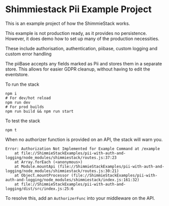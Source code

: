 # Shimmiestack Pii Example Project

This is an example project of how the ShimmieStack works.

This example is not production ready, as it provides no persistence. 
However, it does demo how to set up many of the production necessities. 

These include authorisation, authentication, piibase, custom logging and custom error handling

The piiBase accepts any fields marked as Pii and stores them in a separate store. 
This allows for easier GDPR cleanup, without having to edit the eventstore.

To run the stack
```shell
npm i
# For dev/hot reload
npm run dev
# For prod builds
npm run build && npm run start
```

To test the stack
```shell
npm t
```

When no authorizer function is provided on an API, the stack will warn you.
```shell
Error: Authorization Not Implemented for Example Command at /example
    at file://ShimmieStackExamples/pii-with-auth-and-logging/node_modules/shimmiestack/routes.js:37:23
    at Array.forEach (<anonymous>)
    at Module.mountApi (file://ShimmieStackExamples/pii-with-auth-and-logging/node_modules/shimmiestack/routes.js:30:21)
    at Object.mountProcessor (file://ShimmieStackExamples/pii-with-auth-and-logging/node_modules/shimmiestack/index.js:161:32)
    at file://ShimmieStackExamples/pii-with-auth-and-logging/dist/src/index.js:25:6
```
To resolve this, add an `AuthorizerFunc` into your middleware on the API. 